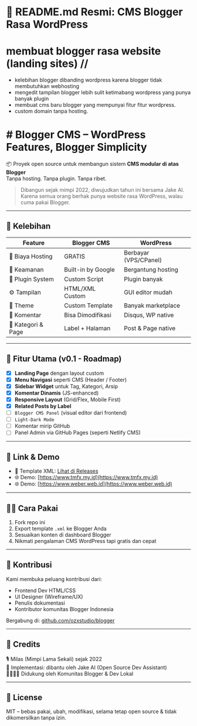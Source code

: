 # 📘 README.md Resmi: CMS Blogger Rasa WordPress

# membuat blogger rasa website (landing sites) //
+ kelebihan blogger dibanding wordpress karena blogger tidak membutuhkan webhosting 
+ mengedit tampilan blogger lebih sulit ketimabang wordpress yang punya banyak plugin
+ membuat cms baru blogger yang mempunyai fitur fitur wordpress.
+ custom domain tanpa hosting.
  
# # Blogger CMS – WordPress Features, Blogger Simplicity

📦 Proyek open source untuk membangun sistem **CMS modular di atas Blogger**  
Tanpa hosting. Tanpa plugin. Tanpa ribet.

> Dibangun sejak mimpi 2022, diwujudkan tahun ini bersama Jake AI.  
> Karena semua orang berhak punya website rasa WordPress, walau cuma pakai Blogger.

---

## 🚀 Kelebihan

| Feature                      | Blogger CMS         | WordPress        |
|-----------------------------|---------------------|------------------|
| 💸 Biaya Hosting             | GRATIS              | Berbayar (VPS/CPanel) |
| 🔐 Keamanan                 | Built-in by Google  | Bergantung hosting |
| 🧰 Plugin System             | Custom Script       | Plugin banyak    |
| ⚙️ Tampilan                 | HTML/XML Custom     | GUI editor mudah |
| 🎨 Theme                    | Custom Template     | Banyak marketplace |
| 💬 Komentar                 | Bisa Dimodifikasi   | Disqus, WP native |
| 📂 Kategori & Page          | Label + Halaman     | Post & Page native |

---

## 🔧 Fitur Utama (v0.1 - Roadmap)

- [x] **Landing Page** dengan layout custom
- [x] **Menu Navigasi** seperti CMS (Header / Footer)
- [x] **Sidebar Widget** untuk Tag, Kategori, Arsip
- [x] **Komentar Dinamis** (JS-enhanced)
- [x] **Responsive Layout** (Grid/Flex, Mobile First)
- [x] **Related Posts by Label**
- [ ] `Blogger CMS Panel` (visual editor dari frontend)
- [ ] `Light-Dark Mode`
- [ ] Komentar mirip GitHub
- [ ] Panel Admin via GitHub Pages (seperti Netlify CMS)

---

## 🔗 Link & Demo

- 🔧 Template XML: [Lihat di Releases](https://github.com/ozxstudio/blogger/releases)
- 🌐 Demo: [https://www.tmfx.my.id](https://www.tmfx.my.id)
- 🌐 Demo: [https://www.weber.web.id](https://www.weber.web.id)

---

## 🧑‍💻 Cara Pakai

1. Fork repo ini
2. Export template `.xml` ke Blogger Anda
3. Sesuaikan konten di dashboard Blogger
4. Nikmati pengalaman CMS WordPress tapi gratis dan cepat

---

## 🙌 Kontribusi

Kami membuka peluang kontribusi dari:
- Frontend Dev HTML/CSS
- UI Designer (Wireframe/UX)
- Penulis dokumentasi
- Kontributor komunitas Blogger Indonesia

Bergabung di: [github.com/ozxstudio/blogger](https://github.com/ozxstudio/blogger)

---

## 🧠 Credits

🎙️ Milas (Mimpi Lama Sekali) sejak 2022  
🧠 Implementasi: dibantu oleh Jake AI (Open Source Dev Assistant)  
🫱🏽‍🫲🏽 Didukung oleh Komunitas Blogger & Dev Lokal

---

## 📜 License

MIT – bebas pakai, ubah, modifikasi, selama tetap open source & tidak dikomersilkan tanpa izin.

